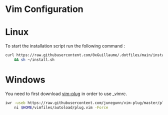 # Vim Configuration

# Linux

To start the installation script run the following command :

```sh
curl https://raw.githubusercontent.com/0xGuillaume/.dotfiles/main/install.sh > ~/install.sh \ 
    && sh ~/install.sh
```


# Windows

You need to first download [vim-plug](https://github.com/junegunn/vim-plug) in order to use *_vimrc*.

```sh
iwr -useb https://raw.githubusercontent.com/junegunn/vim-plug/master/plug.vim |`
    ni $HOME/vimfiles/autoload/plug.vim -Force
```
